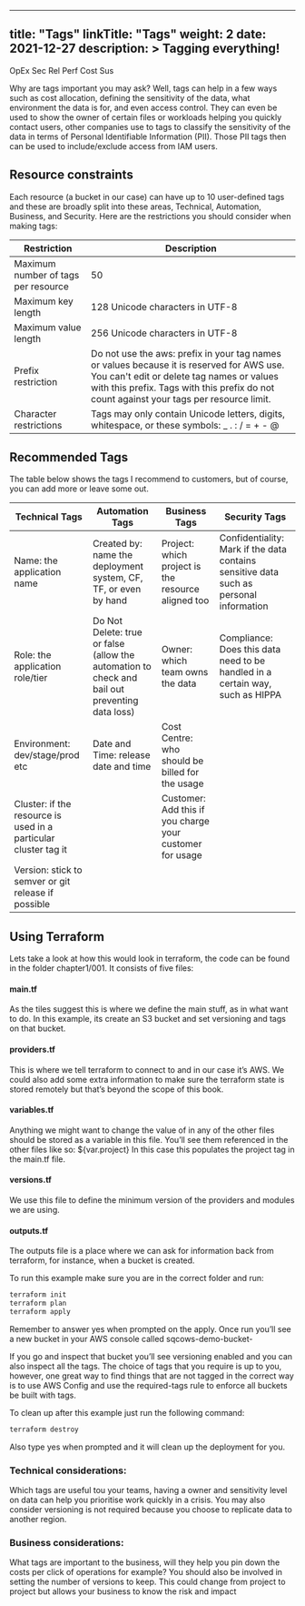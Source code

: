 
---
title: "Tags"
linkTitle: "Tags"
weight: 2 
date: 2021-12-27
description: >
  Tagging everything!
---
<span class=opex-on>OpEx</span>
<span class=sec-sec>Sec</span>
<span class=rel-off>Rel</span>
<span class=perf-off>Perf</span>
<span class=cost-sec>Cost</span>
<span class=sus-off>Sus</span>

Why are tags important you may ask? Well, tags can help in a few ways such as cost allocation, defining the sensitivity of the data, what environment the data is for, and even access control. 
They can even be used to show the owner of certain files or workloads helping you quickly contact users, other companies use to tags to classify the sensitivity of the data in terms of Personal Identifiable Information (PII). Those PII tags then can be used to include/exclude access from IAM users.

## Resource constraints

Each resource (a bucket in our case) can have up to 10 user-defined tags and these are broadly split into these areas, Technical, Automation, Business, and Security. Here are the restrictions you should consider when making tags:

|Restriction | Description |
|------------|-------------|
|Maximum number of tags per resource | 50 |
|Maximum key length | 128 Unicode characters in UTF-8 |
|Maximum value length | 256 Unicode characters in UTF-8 |
|Prefix restriction | Do not use the aws: prefix in your tag names or values because it is reserved for AWS use. You can't edit or delete tag names or values with this prefix. Tags with this prefix do not count against your tags per resource limit. |
|Character restrictions | Tags may only contain Unicode letters, digits, whitespace, or these symbols: _ . : / = + - @ |

## Recommended Tags

The table below shows the tags I recommend to customers, but of course, you can add more or leave some out.

| Technical Tags | Automation Tags | Business Tags | Security Tags |
|----------------|-----------------|---------------|---------------|
|Name: the application name| Created by: name the deployment system, CF, TF, or even by hand | Project: which project is the resource aligned too | Confidentiality: Mark if the data contains sensitive data such as personal information |
| Role: the application role/tier | Do Not Delete: true or false (allow the automation to check and bail out preventing data loss) | Owner: which team owns the data | Compliance: Does this data need to be handled in a certain way, such as HIPPA |
|Environment: dev/stage/prod etc| Date and Time: release date and time| Cost Centre: who should be billed for the usage| |
|Cluster: if the resource is used in a particular cluster tag it| | Customer: Add this if you charge your customer for usage| |
|Version: stick to semver or git release if possible| | | |

## Using Terraform
Lets take a look at how this would look in terraform, the code can be found in the folder chapter1/001. It consists of five files:

#### main.tf
As the tiles suggest this is where we define the main stuff, as in what want to do. In this example, its create an S3 bucket and set versioning and tags on that bucket.
#### providers.tf
This is where we tell terraform to connect to and in our case it’s AWS. We could also add some extra information to make sure the terraform state is stored remotely but that’s beyond the scope of this book.
#### variables.tf
Anything we might want to change the value of in any of the other files should be stored as a variable in this file. You’ll see them referenced in the other files like so: ${var.project}
In this case this populates the project tag in the main.tf file.
#### versions.tf
We use this file to define the minimum version of the providers and modules we are using.
#### outputs.tf
The outputs file is a place where we can ask for information back from terraform, for instance, when a bucket is created.

To run this example make sure you are in the correct folder and run:
  ```bash
  terraform init
  terraform plan
  terraform apply
  ```
Remember to answer yes when prompted on the apply. Once run you’ll see a new bucket in your AWS console called sqcows-demo-bucket-<then a random name>

If you go and inspect that bucket you’ll see versioning enabled and you can also inspect all the tags. The choice of tags that you require is up to you, however, one great way to find things that are not tagged in the correct way is to use AWS Config and use the required-tags rule to enforce all buckets be built with tags.

To clean up after this example just run the following command:
  ```bash
  terraform destroy
  ```
Also type yes when prompted and it will clean up the deployment for you.

### Technical considerations: 
Which tags are useful tou your teams, having a owner and sensitivity level on data can help you prioritise work quickly in a crisis. You may also consider versioning is not required because you choose to replicate data to another region.

### Business considerations: 
What tags are important to the business, will they help you pin down the costs per click of operations for example? You should also be involved in setting the number of versions to keep. This could change from project to project but allows your business to know the risk and impact







